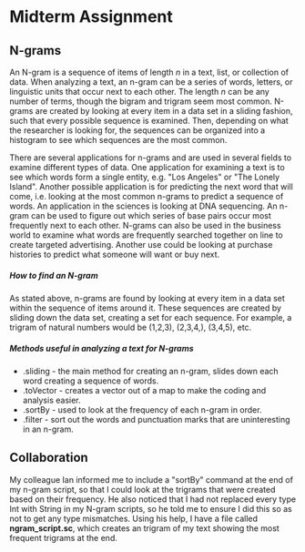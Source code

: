 # Midterm Assignment

## N-grams

An N-gram is a sequence of items of length *n* in a text, list, or collection of data. When analyzing a text, an n-gram can be a series of words, letters, or linguistic units that occur next to each other. The length *n* can be any number of terms, though the bigram and trigram seem most common. N-grams are created by looking at every item in a data set in a sliding fashion, such that every possible sequence is examined. Then, depending on what the researcher is looking for, the sequences can be organized into a histogram to see which sequences are the most common.

There are several applications for n-grams and are used in several fields to examine different types of data. One application for examining a text is to see which words form a single entity, e.g. "Los Angeles" or "The Lonely Island". Another possible application is for predicting the next word that will come, i.e. looking at the most common n-grams to predict a sequence of words. An application in the sciences is looking at DNA sequencing. An n-gram can be used to figure out which series of base pairs occur most frequently next to each other. N-grams can also be used in the business world to examine what words are frequently searched together on line to create targeted advertising. Another use could be looking at purchase histories to predict what someone will want or buy next.

##### How to find an N-gram

As stated above, n-grams are found by looking at every item in a data set within the sequence of items around it. These sequences are created by sliding down the data set, creating a set for each sequence. For example, a trigram of natural numbers would be (1,2,3), (2,3,4,), (3,4,5), etc.

##### Methods useful in analyzing a text for N-grams
* .sliding - the main method for creating an n-gram, slides down each word creating a sequence of words.
* .toVector - creates a vector out of a map to make the coding and analysis easier.
* .sortBy - used to look at the frequency of each n-gram in order.
* .filter - sort out the words and punctuation marks that are uninteresting in an n-gram.

## Collaboration
My colleague Ian informed me to include a "sortBy" command at the end of my n-gram script, so that I could look at the trigrams that were created based on their frequency. He also noticed that I had not replaced every type Int with String in my N-gram scripts, so he told me to ensure I did this so as not to get any type mismatches. Using his help, I have a file called __ngram_script.sc__, which creates an trigram of my text showing the most frequent trigrams at the end.
